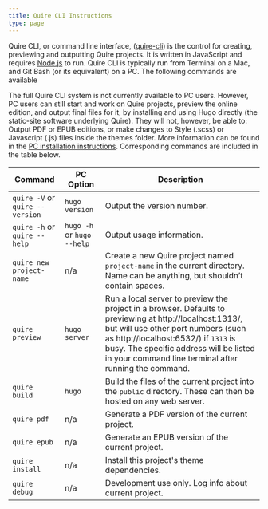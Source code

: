 ```yaml
---
title: Quire CLI Instructions
type: page
---
```


Quire CLI, or command line interface, ([quire-cli](https://github.com/gettypubs/quire-cli)) is the control for creating, previewing and outputting Quire projects. It is written in JavaScript and requires [Node.js](https://nodejs.org) to run. Quire CLI is typically run from Terminal on a Mac, and Git Bash (or its equivalent) on a PC. The following commands are available

The full Quire CLI system is not currently available to PC users. However, PC users can still start and work on Quire projects, preview the online edition, and output final files for it, by installing and using Hugo directly (the static-site software underlying Quire). They will not, however, be able to: Output PDF or EPUB editions, or make changes to Style (.scss) or Javascript (.js) files inside the themes folder. More information can be found in the [PC installation instructions](/install-pc.md). Corresponding commands are included in the table below.


| Command | PC Option | Description |
| -------------- | -------------- | -------------- |
| `quire -V` or `quire --version` | `hugo version` | Output the version number. |
| `quire -h` or `quire --help` | `hugo -h` or `hugo --help` | Output usage information. |
| `quire new project-name` | n/a | Create a new Quire project named `project-name` in the current directory. Name can be anything, but shouldn’t contain spaces. |
| `quire preview` | `hugo server` | Run a local server to preview the project in a browser. Defaults to previewing at http://localhost:1313/, but will use other port numbers (such as http://localhost:6532/) if `1313` is busy. The specific address will be listed in your command line terminal after running the command. |
| `quire build` | `hugo` | Build the files of the current project into the `public` directory. These can then be hosted on any web server. |
| `quire pdf` | n/a | Generate a PDF version of the current project. |
| `quire epub` | n/a | Generate an EPUB version of the current project. |
| `quire install` | n/a | Install this project's theme dependencies. |
| `quire debug` | n/a | Development use only. Log info about current project. |
